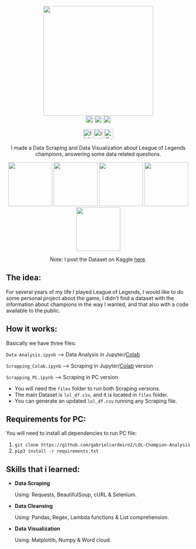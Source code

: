 <div align="center">
  <img height="300em" src="https://user-images.githubusercontent.com/100642061/180362083-40c143c6-447d-4274-9116-e7bbd1558cf3.gif">
</div>

<div align="center">
  <img height='20' src='https://img.shields.io/github/stars/gabrielcordeiro2/LOL-Champion-Analysis.svg' />
  <img height='20' src='https://img.shields.io/badge/License-MIT-red.svg' />
  <img height='20' src='https://img.shields.io/github/forks/gabrielcordeiro2/LOL-Champion-Analysis.svg' />

[<img height='25' src='https://img.shields.io/badge/LinkedIn-000?style=for-the-badge&logo=linkedin&logoColor=blue' alt='linkedin'>](https://www.linkedin.com/in/gabrielcdev/)
[<img height='25' src='https://img.shields.io/badge/Instagram-000?style=for-the-badge&logo=instagram&logoColor=#615352' alt='instagram'>](https://www.instagram.com/krd.gabriel/)
[<img height='25' src='https://img.shields.io/badge/Kaggle-000?style=for-the-badge&logo=Kaggle&logoColor=blue' alt='Kaggle'>](https://www.kaggle.com/gabrielcdev/)

I made a Data Scraping and Data Visualization about League of Legends champions, answering some data related questions.

<div>
  <img src="https://user-images.githubusercontent.com/100642061/180348959-5666f8e0-8974-4d92-9254-0cfbe0df30bb.png"  height="120px" />
  <img src="https://user-images.githubusercontent.com/100642061/180348992-1e493e41-7918-47d2-9549-ae1ad2556f91.png"  height="120px" />
  <img src="https://user-images.githubusercontent.com/100642061/180349000-a82e42cd-3e26-437c-ac9f-e0e4ce36729c.png"  height="120px" />
  <img src="https://user-images.githubusercontent.com/100642061/180349004-556ac175-bd1e-4edd-b852-22d999432577.png"  height="120px" />
  <img src="https://user-images.githubusercontent.com/100642061/180349007-b5652a07-6381-4d90-8cda-9b86d5d3b67d.png"  height="120px" /> 
</div>

Note: I post the Dataset on Kaggle [here](https://www.kaggle.com/gabrielcdev).

</div>

## The idea:

For several years of my life I played League of Legends, I would like to do some personal project about the game, I didn't find a dataset with the information about champions in the way I wanted, and that also with a code available to the public.

## How it works:

Basically we have three files:

`Data Analysis.ipynb` --> Data Analysis in Jupyter/[Colab](https://colab.research.google.com/github/gabrielcordeiro2/LOL-Champion-Analysis/blob/main/Data_Analysis.ipynb)

`Scrapping_Colab.ipynb` --> Scraping in Jupyter/[Colab](https://colab.research.google.com/github/gabrielcordeiro2/LOL-Champion-Analysis/blob/main/Scrapping_Colab.ipynb) version

`Scrapping_PC.ipynb` --> Scraping in PC version

- You will need the `files` folder to run both Scraping versions.
- The main Dataset is `lol_df.csv`, and it is located in `files` folder.
- You can generate an updated `lol_df.csv` running any Scraping file.

## Requirements for PC:

You will need to install all dependencies to run PC file:

1. `git clone https://github.com/gabrielcordeiro2/LOL-Champion-Analysis`
2. `pip3 install -r requirements.txt`

## Skills that i learned:

- **Data Scraping**

  Using: Requests, BeautifulSoup, cURL & Selenium.

- **Data Cleansing**
  
  Using: Pandas, Regex, Lambda functions & List comprehension.

- **Data Visualization**
  
  Using: Matplotlib, Numpy & Word cloud.
